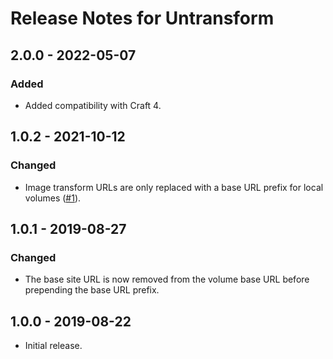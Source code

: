 # Release Notes for Untransform

## 2.0.0 - 2022-05-07
### Added
- Added compatibility with Craft 4.

## 1.0.2 - 2021-10-12
### Changed
- Image transform URLs are only replaced with a base URL prefix for local volumes ([#1](https://github.com/putyourlightson/craft-untransform/issues/1)).

## 1.0.1 - 2019-08-27
### Changed
- The base site URL is now removed from the volume base URL before prepending the base URL prefix.

## 1.0.0 - 2019-08-22
- Initial release.
